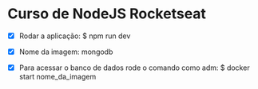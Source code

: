 # Curso de NodeJS Rocketseat


- [X] Rodar a aplicação:
    $ npm run dev

- [x] Nome da imagem:
    mongodb
- [X] Para acessar o banco de dados rode o comando como adm: 
    $ docker start nome_da_imagem

